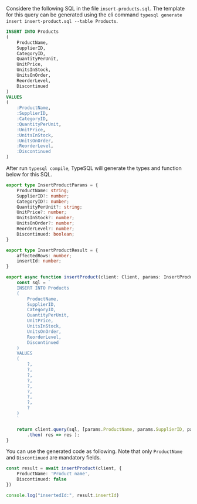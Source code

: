 Considere the following SQL in the file `insert-products.sql`. The template for this query can be generated using the cli command `typesql generate insert insert-product.sql --table Products`.

```sql
INSERT INTO Products
(
    ProductName,
    SupplierID,
    CategoryID,
    QuantityPerUnit,
    UnitPrice,
    UnitsInStock,
    UnitsOnOrder,
    ReorderLevel,
    Discontinued
)
VALUES
(
    :ProductName,
    :SupplierID,
    :CategoryID,
    :QuantityPerUnit,
    :UnitPrice,
    :UnitsInStock,
    :UnitsOnOrder,
    :ReorderLevel,
    :Discontinued
)
```

After run `typesql compile`, TypeSQL will generate the types and function below for this SQL.

```typescript
export type InsertProductParams = {
    ProductName: string;
    SupplierID?: number;
    CategoryID?: number;
    QuantityPerUnit?: string;
    UnitPrice?: number;
    UnitsInStock?: number;
    UnitsOnOrder?: number;
    ReorderLevel?: number;
    Discontinued: boolean;
}

export type InsertProductResult = {
    affectedRows: number;
    insertId: number;
}

export async function insertProduct(client: Client, params: InsertProductParams) : Promise<InsertProductResult> {
    const sql = `
    INSERT INTO Products
    (
        ProductName,
        SupplierID,
        CategoryID,
        QuantityPerUnit,
        UnitPrice,
        UnitsInStock,
        UnitsOnOrder,
        ReorderLevel,
        Discontinued
    )
    VALUES
    (
        ?,
        ?,
        ?,
        ?,
        ?,
        ?,
        ?,
        ?,
        ?
    )
    `

    return client.query(sql, [params.ProductName, params.SupplierID, params.CategoryID, params.QuantityPerUnit, params.UnitPrice, params.UnitsInStock, params.UnitsOnOrder, params.ReorderLevel, params.Discontinued])
        .then( res => res );
}
```

You can use the generated code as following. Note that only `ProductName` and `Discontinued` are mandatory fields.

```typescript
const result = await insertProduct(client, {
    ProductName: 'Product name',
    Discontinued: false
})

console.log("insertedId:", result.insertId)
```